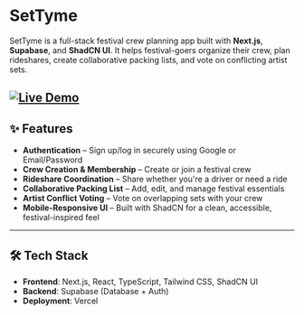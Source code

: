 # SetTyme

SetTyme is a full-stack festival crew planning app built with **Next.js**, **Supabase**, and **ShadCN UI**. It helps festival-goers organize their crew, plan rideshares, create collaborative packing lists, and vote on conflicting artist sets.

## [![Live Demo](https://img.shields.io/badge/Live%20Demo-Click%20Here-blue)](https://www.settyme.com/login)

## ✨ Features

- **Authentication** – Sign up/log in securely using Google or Email/Password
- **Crew Creation & Membership** – Create or join a festival crew
- **Rideshare Coordination** – Share whether you're a driver or need a ride
- **Collaborative Packing List** – Add, edit, and manage festival essentials
- **Artist Conflict Voting** – Vote on overlapping sets with your crew
- **Mobile-Responsive UI** – Built with ShadCN for a clean, accessible, festival-inspired feel

---

## 🛠️ Tech Stack

- **Frontend**: Next.js, React, TypeScript, Tailwind CSS, ShadCN UI
- **Backend**: Supabase (Database + Auth)
- **Deployment**: Vercel
